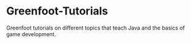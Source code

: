 # Greenfoot-Tutorials
Greenfoot tutorials on different topics that teach Java and the basics of game development.
